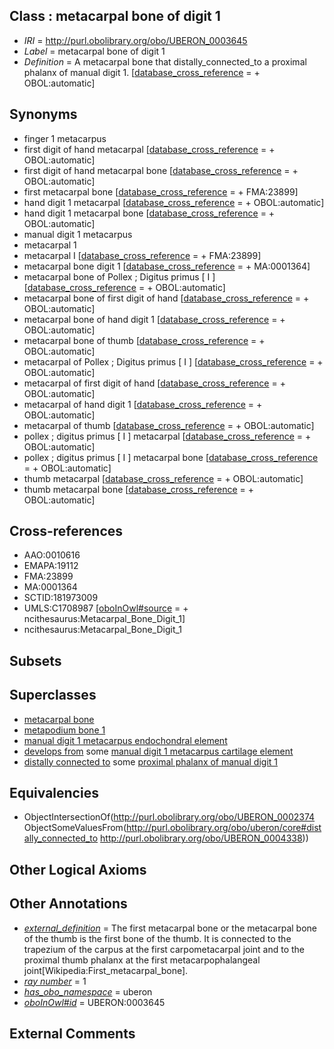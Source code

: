 
## Class : metacarpal bone of digit 1

 * *IRI* = http://purl.obolibrary.org/obo/UBERON_0003645
 * *Label* = metacarpal bone of digit 1
 * *Definition* = A metacarpal bone that distally_connected_to a proximal phalanx of manual digit 1. [[database_cross_reference](../../ef/oboInOwl#hasDbXref.md) =  + OBOL:automatic]

## Synonyms

 * finger 1 metacarpus
 * first digit of hand metacarpal [[database_cross_reference](../../ef/oboInOwl#hasDbXref.md) =  + OBOL:automatic]
 * first digit of hand metacarpal bone [[database_cross_reference](../../ef/oboInOwl#hasDbXref.md) =  + OBOL:automatic]
 * first metacarpal bone [[database_cross_reference](../../ef/oboInOwl#hasDbXref.md) =  + FMA:23899]
 * hand digit 1 metacarpal [[database_cross_reference](../../ef/oboInOwl#hasDbXref.md) =  + OBOL:automatic]
 * hand digit 1 metacarpal bone [[database_cross_reference](../../ef/oboInOwl#hasDbXref.md) =  + OBOL:automatic]
 * manual digit 1 metacarpus
 * metacarpal 1
 * metacarpal I [[database_cross_reference](../../ef/oboInOwl#hasDbXref.md) =  + FMA:23899]
 * metacarpal bone digit 1 [[database_cross_reference](../../ef/oboInOwl#hasDbXref.md) =  + MA:0001364]
 * metacarpal bone of Pollex ; Digitus primus [ I ] [[database_cross_reference](../../ef/oboInOwl#hasDbXref.md) =  + OBOL:automatic]
 * metacarpal bone of first digit of hand [[database_cross_reference](../../ef/oboInOwl#hasDbXref.md) =  + OBOL:automatic]
 * metacarpal bone of hand digit 1 [[database_cross_reference](../../ef/oboInOwl#hasDbXref.md) =  + OBOL:automatic]
 * metacarpal bone of thumb [[database_cross_reference](../../ef/oboInOwl#hasDbXref.md) =  + OBOL:automatic]
 * metacarpal of Pollex ; Digitus primus [ I ] [[database_cross_reference](../../ef/oboInOwl#hasDbXref.md) =  + OBOL:automatic]
 * metacarpal of first digit of hand [[database_cross_reference](../../ef/oboInOwl#hasDbXref.md) =  + OBOL:automatic]
 * metacarpal of hand digit 1 [[database_cross_reference](../../ef/oboInOwl#hasDbXref.md) =  + OBOL:automatic]
 * metacarpal of thumb [[database_cross_reference](../../ef/oboInOwl#hasDbXref.md) =  + OBOL:automatic]
 * pollex ; digitus primus [ I ] metacarpal [[database_cross_reference](../../ef/oboInOwl#hasDbXref.md) =  + OBOL:automatic]
 * pollex ; digitus primus [ I ] metacarpal bone [[database_cross_reference](../../ef/oboInOwl#hasDbXref.md) =  + OBOL:automatic]
 * thumb metacarpal [[database_cross_reference](../../ef/oboInOwl#hasDbXref.md) =  + OBOL:automatic]
 * thumb metacarpal bone [[database_cross_reference](../../ef/oboInOwl#hasDbXref.md) =  + OBOL:automatic]

## Cross-references

 * AAO:0010616
 * EMAPA:19112
 * FMA:23899
 * MA:0001364
 * SCTID:181973009
 * UMLS:C1708987 [[oboInOwl#source](../../ce/oboInOwl#source.md) =  + ncithesaurus:Metacarpal_Bone_Digit_1]
 * ncithesaurus:Metacarpal_Bone_Digit_1

## Subsets


## Superclasses

 * [metacarpal bone](../../UBERON/74/UBERON_0002374.md)
 * [metapodium bone 1](../../UBERON/81/UBERON_0013581.md)
 * [manual digit 1 metacarpus endochondral element](../../UBERON/43/UBERON_0015043.md)
 * [develops from](../../RO/02/RO_0002202.md) some [manual digit 1 metacarpus cartilage element](../../UBERON/70/UBERON_0010570.md)
 * [distally connected to](../../core#distally/to/core#distally_connected_to.md) some [proximal phalanx of manual digit 1](../../UBERON/38/UBERON_0004338.md)

## Equivalencies

 * ObjectIntersectionOf(<http://purl.obolibrary.org/obo/UBERON_0002374> ObjectSomeValuesFrom(<http://purl.obolibrary.org/obo/uberon/core#distally_connected_to> <http://purl.obolibrary.org/obo/UBERON_0004338>))

## Other Logical Axioms


## Other Annotations

 * *[external_definition](../../UBPROP/01/UBPROP_0000001.md)* = The first metacarpal bone or the metacarpal bone of the thumb is the first bone of the thumb. It is connected to the trapezium of the carpus at the first carpometacarpal joint and to the proximal thumb phalanx at the first metacarpophalangeal joint[Wikipedia:First_metacarpal_bone].
 * *[ray number](../../UBPROP/04/UBPROP_0000104.md)* = 1
 * *[has_obo_namespace](../../ce/oboInOwl#hasOBONamespace.md)* = uberon
 * *[oboInOwl#id](../../id/oboInOwl#id.md)* = UBERON:0003645

## External Comments

